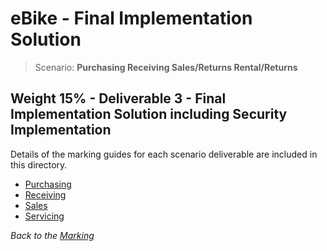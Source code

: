 # eBike - Final Implementation Solution

> Scenario: **Purchasing Receiving Sales/Returns Rental/Returns**

## **Weight 15%** - Deliverable 3 - Final Implementation Solution including Security Implementation

Details of the marking guides for each scenario deliverable are included in this directory.

- [Purchasing](./Purchasing.md/)
- [Receiving](./Receiving.md/)
- [Sales](./Sales.md/)
- [Servicing](./Servicing.md/)


*Back to the [Marking](./../ReadMe.md)*